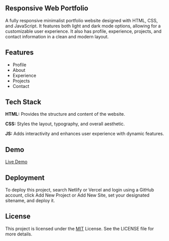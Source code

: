
## Responsive Web Portfolio
A fully responsive minimalist portfolio website designed with HTML, CSS, and JavaScript. It features both light and dark mode options, allowing for a customizable user experience. It also has profile, experience, projects, and contact information in a clean and modern layout.

## Features

- Profile
- About
- Experience
- Projects
- Contact

## Tech Stack

**HTML:** Provides the structure and content of the website.

**CSS:** Styles the layout, typography, and overall aesthetic.

**JS:** Adds interactivity and enhances user experience with dynamic features.

## Demo

[Live Demo](https://dddoughna.netlify.app/)
## Deployment

To deploy this project, search Netlify or Vercel and login using a GitHub account, click Add New Project or Add New Site, set your designated sitename, and deploy it.


## License

This project is licensed under the [MIT](https://choosealicense.com/licenses/mit/) License. See the LICENSE file for more details. 
